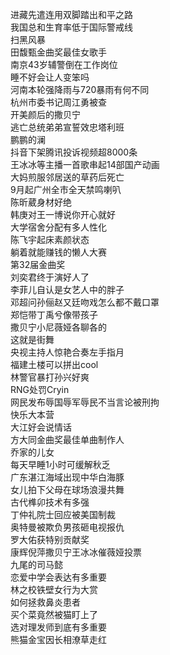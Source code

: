 进藏先遣连用双脚踏出和平之路  
我国总和生育率低于国际警戒线  
扫黑风暴  
田馥甄金曲奖最佳女歌手  
南京43岁辅警倒在工作岗位  
睡不好会让人变笨吗  
河南本轮强降雨与720暴雨有何不同  
杭州市委书记周江勇被查  
开美颜后的撒贝宁  
逃亡总统弟弟宣誓效忠塔利班  
鹏鹏的澜  
抖音下架腾讯投诉视频超8000条  
王冰冰等主播一首歌串起14部国产动画  
大妈煎服邻居送的草药后死亡  
9月起广州全市全天禁鸣喇叭  
陈昕葳身材好绝  
韩庚对王一博说你开心就好  
大学宿舍分配有多人性化  
陈飞宇起床素颜状态  
躺着就能赚钱的懒人大赛  
第32届金曲奖  
刘奕君终于演好人了  
李菲儿自认是女艺人中的胖子  
邓超问孙俪赵又廷吻戏怎么都不戴口罩  
郑恺带丁禹兮像带孩子  
撒贝宁小尼薇娅各聊各的  
这就是街舞  
央视主持人惊艳合奏左手指月  
福建土楼可以拼出cool  
林警官暴打孙兴好爽  
RNG处罚Cryin  
网民发布辱国辱军辱民不当言论被刑拘  
快乐大本营  
大江好会说情话  
方大同金曲奖最佳单曲制作人  
乔家的儿女  
每天早睡1小时可缓解秋乏  
广东湛江海域出现中华白海豚  
女儿拍下父母在球场浪漫共舞  
古代榫卯技术有多强  
丁仲礼院士回应被美国制裁  
奥特曼被欺负男孩砸电视报仇  
罗大佑获特别贡献奖  
康辉倪萍撒贝宁王冰冰催薇娅投票  
九尾的司马懿  
恋爱中学会表达有多重要  
林之校铁壁女行为大赏  
如何拯救鼻炎患者  
买个菜竟然被猫盯上了  
选对理发师到底有多重要  
熊猫金宝因长相潦草走红  
